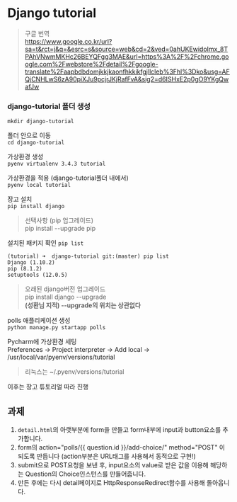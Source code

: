 # Django tutorial

> 구글 번역  
> <https://www.google.co.kr/url?sa=t&rct=j&q=&esrc=s&source=web&cd=2&ved=0ahUKEwidoImx_8TPAhVNwmMKHc26BEYQFgg3MAE&url=https%3A%2F%2Fchrome.google.com%2Fwebstore%2Fdetail%2Fgoogle-translate%2Faapbdbdomjkkjkaonfhkkikfgjllcleb%3Fhl%3Dko&usg=AFQjCNHLwS6zA90piXJu9pcjrJKjRafFvA&sig2=d6ISHxE2p0gO9YKgQwafJw>

### django-tutorial 폴더 생성

`mkdir django-tutorial`  

폴더 안으로 이동  
`cd django-tutorial`

가상환경 생성  
`pyenv virtualenv 3.4.3 tutorial`

가상환경을 적용 (django-tutorial폴더 내에서)  
`pyenv local tutorial`

장고 설치  
`pip install django`

> 선택사항 (pip 업그레이드)  
> pip install --upgrade pip

설치된 패키지 확인
`pip list`

```
(tutorial) ➜  django-tutorial git:(master) pip list
Django (1.10.2)
pip (8.1.2)
setuptools (12.0.5)
```

> 오래된 django버전 업그레이드  
> pip install django --upgrade  
> **(성환님 지적) --upgrade의 위치는 상관없다**

polls 애플리케이션 생성  
`python manage.py startapp polls`

Pycharm에 가상환경 세팅  
Preferences -> Project interpreter -> Add local -> /usr/local/var/pyenv/versions/tutorial

> 리눅스는 ~/.pyenv/versions/tutorial

이후는 장고 튜토리얼 따라 진행


## 과제

1. `detail.html`의 아랫부분에 form을 만들고 form내부에 input과 button요소를 추가합니다.
2. form의 action="polls/{{ question.id }}/add-choice/" method="POST" 이 되도록 만듭니다 (action부분은 URL태그를 사용해서 동적으로 구현!)
3. submit으로 POST요청을 보낸 후, input요소의 value로 받은 값을 이용해 해당하는 Question의 Choice인스턴스를 만들어줍니다.
4. 만든 후에는 다시 detail페이지로 HttpResponseRedirect함수를 사용해 돌아옵니다.